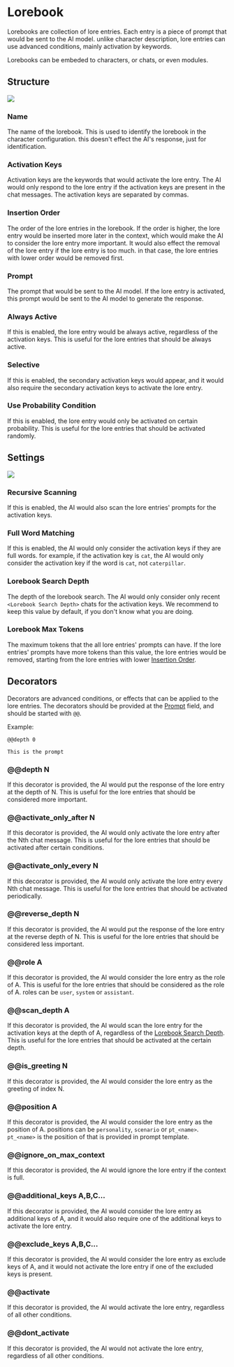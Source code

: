 # Lorebook

Lorebooks are collection of lore entries. Each entry is a piece of prompt that would be sent to the AI model. unlike character description, lore entries can use advanced conditions, mainly activation by keywords.

Lorebooks can be embeded to characters, or chats, or even modules.

## Structure

![](/static/lorebook.png)

### Name

The name of the lorebook. This is used to identify the lorebook in the character configuration. this doesn't effect the AI's response, just for identification.

### Activation Keys

Activation keys are the keywords that would activate the lore entry. The AI would only respond to the lore entry if the activation keys are present in the chat messages. The activation keys are separated by commas.

### Insertion Order 

The order of the lore entries in the lorebook. If the order is higher, the lore entry would be inserted more later in the context, which would make the AI to consider the lore entry more important. It would also effect the removal of the lore entry if the lore entry is too much. in that case, the lore entries with lower order would be removed first.

### Prompt

The prompt that would be sent to the AI model. If the lore entry is activated, this prompt would be sent to the AI model to generate the response.

### Always Active

If this is enabled, the lore entry would be always active, regardless of the activation keys. This is useful for the lore entries that should be always active.

### Selective

If this is enabled, the secondary activation keys would appear, and it would also require the secondary activation keys to activate the lore entry.

### Use Probability Condition

If this is enabled, the lore entry would only be activated on certain probability. This is useful for the lore entries that should be activated randomly.

## Settings

![](/static/lore_settings.png)

### Recursive Scanning

If this is enabled, the AI would also scan the lore entries' prompts for the activation keys.

### Full Word Matching

If this is enabled, the AI would only consider the activation keys if they are full words. for example, if the activation key is `cat`, the AI would only consider the activation key if the word is `cat`, not `caterpillar`.

### Lorebook Search Depth

The depth of the lorebook search. The AI would only consider only recent `<Lorebook Search Depth>` chats for the activation keys. We recommend to keep this value by default, if you don't know what you are doing.

### Lorebook Max Tokens

The maximum tokens that the all lore entries' prompts can have. If the lore entries' prompts have more tokens than this value, the lore entries would be removed, starting from the lore entries with lower [Insertion Order](#insertion-order).

## Decorators

Decorators are advanced conditions, or effects that can be applied to the lore entries. The decorators should be provided at the [Prompt](#prompt) field, and should be started with `@@`.

Example:

```
@@depth 0

This is the prompt
```

### @@depth N

If this decorator is provided, the AI would put the response of the lore entry at the depth of N. This is useful for the lore entries that should be considered more important.

### @@activate_only_after N

If this decorator is provided, the AI would only activate the lore entry after the Nth chat message. This is useful for the lore entries that should be activated after certain conditions.

### @@activate_only_every N

If this decorator is provided, the AI would only activate the lore entry every Nth chat message. This is useful for the lore entries that should be activated periodically.

### @@reverse_depth N

If this decorator is provided, the AI would put the response of the lore entry at the reverse depth of N. This is useful for the lore entries that should be considered less important.

### @@role A

If this decorator is provided, the AI would consider the lore entry as the role of A. This is useful for the lore entries that should be considered as the role of A. roles can be `user`, `system` or `assistant`.

### @@scan_depth A

If this decorator is provided, the AI would scan the lore entry for the activation keys at the depth of A, regardless of the [Lorebook Search Depth](#lorebook-search-depth). This is useful for the lore entries that should be activated at the certain depth.

### @@is_greeting N

If this decorator is provided, the AI would consider the lore entry as the greeting of index N.

### @@position A

If this decorator is provided, the AI would consider the lore entry as the position of A. positions can be `personality`, `scenario` or `pt_<name>`. `pt_<name>` is the position of that is provided in prompt template.

### @@ignore_on_max_context

If this decorator is provided, the AI would ignore the lore entry if the context is full.

### @@additional_keys A,B,C...

If this decorator is provided, the AI would consider the lore entry as additional keys of A, and it would also require one of the additional keys to activate the lore entry.

### @@exclude_keys A,B,C...

If this decorator is provided, the AI would consider the lore entry as exclude keys of A, and it would not activate the lore entry if one of the excluded keys is present.

### @@activate

If this decorator is provided, the AI would activate the lore entry, regardless of all other conditions.

### @@dont_activate

If this decorator is provided, the AI would not activate the lore entry, regardless of all other conditions.